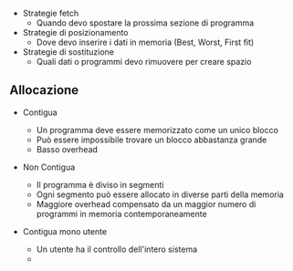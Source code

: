 - Strategie fetch
	- Quando devo spostare la prossima sezione di programma
- Strategie di posizionamento
	- Dove devo inserire i dati in memoria (Best, Worst, First fit)
- Strategie di sostituzione
	- Quali dati o programmi devo rimuovere per creare spazio

## Allocazione
- Contigua
	- Un programma deve essere memorizzato come un unico blocco
	- Può essere impossibile trovare un blocco abbastanza grande
	- Basso overhead

- Non Contigua
	- Il programma è diviso in segmenti
	- Ogni segmento può essere allocato in diverse parti della memoria 
	- Maggiore overhead compensato da un maggior numero di programmi in memoria contemporaneamente

- Contigua mono utente
	- Un utente ha il controllo dell'intero sistema
	- 